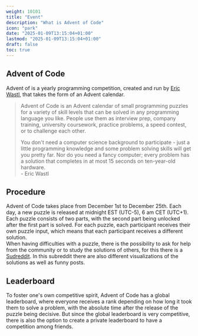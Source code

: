 ```yaml
---
weight: 10101
title: "Event"
description: "What is Advent of Code"
icon: "park"
date: "2025-01-09T13:15:04+01:00"
lastmod: "2025-01-09T13:15:04+01:00"
draft: false
toc: true
---
```


## Advent of Code

Advent of is a yearly programming competition, created and run by
[Eric Wastl][eric-wastl], that takes the form of an Advent calendar.

>Advent of Code is an Advent calendar of small programming puzzles for a variety
>of skill levels that can be solved in any programming language you like. People
>use them as interview prep, company training, university coursework, practice
>problems, a speed contest, or to challenge each other.
>
>You don't need a computer science background to participate - just a little
>programming knowledge and some problem solving skills will get you pretty far.
>Nor do you need a fancy computer; every problem has a solution that completes
>in at most 15 seconds on ten-year-old hardware.  
> \- Eric Wastl

## Procedure

Advent of Code takes place from December 1st to December 25th. Each day, a new
puzzle is released at midnight EST (UTC-5), 6 am CET (UTC+1). Each puzzle
consists of two parts, with the second part being unlocked after the first part
is solved. For each puzzle, each participant receives their own puzzle input,
which means that each participant receives a different solution.  
When having difficulties with a puzzle, there is the possibility to ask for help
from the community or to study the solutions of others, for this there is a
[Sudreddit][aoc-reddit]. In this subreddit there are also different
visualizations of the solutions as well as funny posts.

## Leaderboard

To foster one's own competitive spirit, Advent of Code has a global leaderboard,
where everyone receives a rank depending on how long it took them to solve a
problem, with the absolute time after the release of the puzzle being decisive.
But since the global leaderboard is very competitive, there is also the option
to create a private leaderboard to have a competition among friends.

[aoc]: https://adventofcode.com/
[aoc-reddit]: https://reddit.com/r/adventofcode
[eric-wastl]: https://was.tl/
